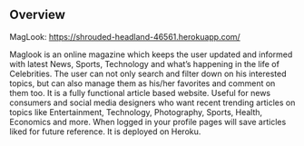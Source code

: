 ## Overview

MagLook:  https://shrouded-headland-46561.herokuapp.com/

Maglook is an online magazine which keeps the user updated and informed with latest News, Sports, Technology and what’s happening in the life of Celebrities. The user can not only search and filter down on his interested topics, but can also manage them as his/her favorites and comment on them too.
It is a fully functional article based website. Useful for news consumers and social media designers who want recent trending articles on topics like Entertainment, Technology, Photography, Sports, Health, Economics and more. When logged in your profile pages will save articles liked for future reference.
 It is deployed on Heroku.
